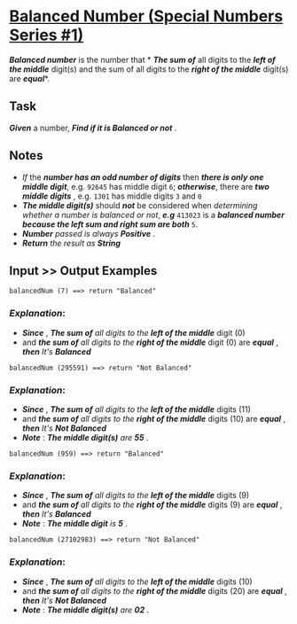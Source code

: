 # [Balanced Number (Special Numbers Series #1)](https://www.codewars.com/kata/balanced-number-special-numbers-series-number-1 "https://www.codewars.com/kata/5a4e3782880385ba68000018")


**_Balanced number_** is the number that * **_The sum of_** all digits to the **_left of the middle_** digit(s) and the sum of all digits to the **_right of the middle_** digit(s) are **_equal_***.

## Task

**_Given_** a number, **_Find if it is Balanced or not_** . 

## Notes 

* *If* the **_number has an odd number of digits_**  then **_there is only one middle digit_**,  e.g.  `92645`  has middle digit `6`;  **_otherwise_**, there are **_two middle digits_** , e.g.  `1301`  has middle digits  `3`  and  `0` 
* **_The middle digit(s)_**  should  **_not_** be considered when *determining whether a number is balanced or not*, **_e.g_**  `413023`  is a **_balanced number because the left sum and right sum are both_**   `5`.
* **_Number_** *passed is always*  **_Positive_** .
* **_Return_** *the result as* **_String_**

## Input >> Output Examples

```
balancedNum (7) ==> return "Balanced"
```

### **_Explanation_**:

* **_Since_** , **_The sum of_** *all digits to the* **_left of the middle_** digit (0) 
* and **_the sum of_** *all digits to the* **_right of the middle_** digit (0) are **_equal_**  , **_then_** *It's* **_Balanced_**

```
balancedNum (295591) ==> return "Not Balanced"
```

### **_Explanation_**:

* **_Since_** , **_The sum of_** *all digits to the* **_left of the middle_** digits (11) 
* and **_the sum of_** *all digits to the* **_right of the middle_** digits (10) are **_equal_**  , **_then_** *It's* **_Not Balanced_** 
* **_Note_** : **_The middle digit(s)_**  *are* **_55_** . 

```
balancedNum (959) ==> return "Balanced"
```

### **_Explanation_**:

* **_Since_** , **_The sum of_** *all digits to the* **_left of the middle_** digits (9) 
* and **_the sum of_** *all digits to the* **_right of the middle_** digits (9) are **_equal_**  , **_then_** *It's* **_Balanced_** 
* **_Note_** : **_The middle digit_**  *is* **_5_** . 

```
balancedNum (27102983) ==> return "Not Balanced"
```

### **_Explanation_**:

* **_Since_** , **_The sum of_** *all digits to the* **_left of the middle_** digits (10) 
* and **_the sum of_** *all digits to the* **_right of the middle_** digits (20) are **_equal_**  , **_then_** *It's* **_Not Balanced_** 
* **_Note_** : **_The middle digit(s)_**  *are* **_02_** . 